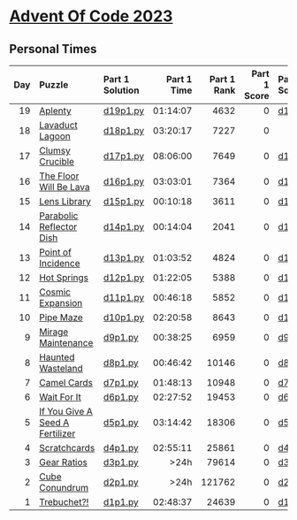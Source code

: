 # [Advent Of Code 2023](https://adventofcode.com/2023)

## Personal Times

|  Day | Puzzle                                                                 | Part 1 Solution              | Part 1 Time | Part 1 Rank | Part 1 Score | Part 2 Solution              | Part 2 Time | Part 2 Rank | Part 2 Score |
| ---: | :--------------------------------------------------------------------- | :--------------------------- | ----------: | ----------: | -----------: | :--------------------------- | ----------: | ----------: | -----------: |
|   19 | [Aplenty](https://adventofcode.com/2023/day/19)                        | [d19p1.py](./Day19/d19p1.py) |    01:14:07 |        4632 |            0 | [d19p2.py](./Day19/d19p2.py) |    02:39:56 |        3216 |            0 |
|   18 | [Lavaduct Lagoon](https://adventofcode.com/2023/day/18)                | [d18p1.py](./Day18/d18p1.py) |    03:20:17 |        7227 |            0 |                              |           - |           - |            - |
|   17 | [Clumsy Crucible](https://adventofcode.com/2023/day/17)                | [d17p1.py](./Day17/d17p1.py) |    08:06:00 |        7649 |            0 | [d17p2.py](./Day17/d17p2.py) |    08:14:36 |        6725 |            0 |
|   16 | [The Floor Will Be Lava](https://adventofcode.com/2023/day/16)         | [d16p1.py](./Day16/d16p1.py) |    03:03:01 |        7364 |            0 | [d16p2.py](./Day16/d16p2.py) |    03:11:58 |        6826 |            0 |
|   15 | [Lens Library](https://adventofcode.com/2023/day/15)                   | [d15p1.py](./Day15/d15p1.py) |    00:10:18 |        3611 |            0 | [d15p2.py](./Day15/d15p2.py) |    00:44:28 |        3808 |            0 |
|   14 | [Parabolic Reflector Dish](https://adventofcode.com/2023/day/14)       | [d14p1.py](./Day14/d14p1.py) |    00:14:04 |        2041 |            0 | [d14p2.py](./Day14/d14p2.py) |    01:13:27 |        3037 |            0 |
|   13 | [Point of Incidence](https://adventofcode.com/2023/day/13)             | [d13p1.py](./Day13/d13p1.py) |    01:03:52 |        4824 |            0 | [d13p2.py](./Day13/d13p2.py) |    01:23:48 |        3851 |            0 |
|   12 | [Hot Springs](https://adventofcode.com/2023/day/12)                    | [d12p1.py](./Day12/d12p1.py) |    01:22:05 |        5388 |            0 | [d12p2.py](./Day12/d12p2.py) |    03:55:08 |        3895 |            0 |
|   11 | [Cosmic Expansion](https://adventofcode.com/2023/day/11)               | [d11p1.py](./Day11/d11p1.py) |    00:46:18 |        5852 |            0 | [d11p2.py](./Day11/d11p2.py) |    00:55:50 |        4837 |            0 |
|   10 | [Pipe Maze](https://adventofcode.com/2023/day/10)                      | [d10p1.py](./Day10/d10p1.py) |    02:20:58 |        8643 |            0 | [d10p2.py](./Day10/d10p2.py) |        >24h |       37649 |            0 |
|    9 | [Mirage Maintenance](https://adventofcode.com/2023/day/9)              | [d9p1.py](./Day09/d9p1.py)   |    00:38:25 |        6959 |            0 | [d9p2.py](./Day09/d9p2.py)   |    00:42:49 |        6290 |            0 |
|    8 | [Haunted Wasteland](https://adventofcode.com/2023/day/8)               | [d8p1.py](./Day08/d8p1.py)   |    00:46:42 |       10146 |            0 | [d8p2.py](./Day08/d8p2.py)   |    01:29:53 |        7026 |            0 |
|    7 | [Camel Cards](https://adventofcode.com/2023/day/7)                     | [d7p1.py](./Day07/d7p1.py)   |    01:48:13 |       10948 |            0 | [d7p2.py](./Day07/d7p2.py)   |    01:58:07 |        8200 |            0 |
|    6 | [Wait For It](https://adventofcode.com/2023/day/6)                     | [d6p1.py](./Day06/d6p1.py)   |    02:27:52 |       19453 |            0 | [d6p2.py](./Day06/d6p2.py)   |    02:33:24 |       18607 |            0 |
|    5 | [If You Give A Seed A Fertilizer](https://adventofcode.com/2023/day/5) | [d5p1.py](./Day05/d5p1.py)   |    03:14:42 |       18306 |            0 | [d5p2.py](./Day05/d5p2.py)   |        >24h |       46627 |            0 |
|    4 | [Scratchcards](https://adventofcode.com/2023/day/4)                    | [d4p1.py](./Day04/d4p1.py)   |    02:55:11 |       25861 |            0 | [d4p2.py](./Day04/d4p2.py)   |    03:12:23 |       20063 |            0 |
|    3 | [Gear Ratios](https://adventofcode.com/2023/day/3)                     | [d3p1.py](./Day03/d3p1.py)   |        >24h |       79614 |            0 | [d3p2.py](./Day03/d3p2.py)   |        >24h |       68719 |            0 |
|    2 | [Cube Conundrum](https://adventofcode.com/2023/day/2)                  | [d2p1.py](./Day02/d2p1.py)   |        >24h |      121762 |            0 | [d2p2.py](./Day02/d2p2.py)   |        >24h |      116887 |            0 |
|    1 | [Trebuchet?!](https://adventofcode.com/2023/day/1)                     | [d1p1.py](./Day01/d1p1.py)   |    02:48:37 |       24639 |            0 | [d1p2.py](./Day01/d1p2.py)   |    03:12:37 |       16073 |            0 |
